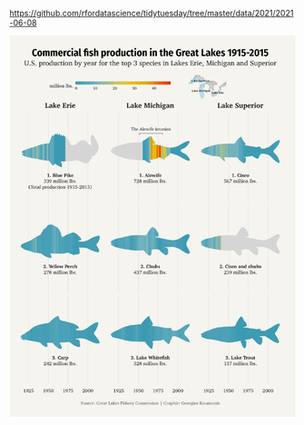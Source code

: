 https://github.com/rfordatascience/tidytuesday/tree/master/data/2021/2021-06-08

![](plots/fishing.png)
